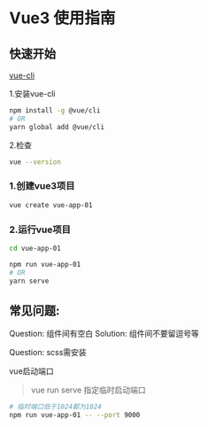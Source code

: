 # Vue3 使用指南

## 快速开始

[vue-cli](https://cli.vuejs.org/zh/guide/installation.html)

1.安装vue-cli

```sh
npm install -g @vue/cli
# OR
yarn global add @vue/cli
```

2.检查

```sh
vue --version
```

### 1.创建vue3项目

```sh
vue create vue-app-01
```

### 2.运行vue项目

```sh
cd vue-app-01

npm run vue-app-01
# OR
yarn serve
```


## 常见问题:

Question: 组件间有空白
Solution: 组件间不要留逗号等

Question: scss需安装

vue启动端口
> vue run serve 指定临时启动端口

```sh
# 临时端口低于1024都为1024
npm run vue-app-01 -- --port 9000
```